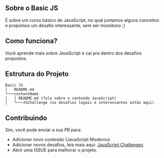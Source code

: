 ## Sobre o Basic JS

É sobre um curso básico de JavaScript, no qual juntamos alguns conceitos e propomos um desafio interessante, sem ser monótono ;)

## Como funciona?

Você aprende mais sobre JavaScript e cai pra dentro dos desafios propostos.

## Estrutura do Projeto

```
Basic JS
│   README.md
└───contentName
│   │ README.md (fala sobre o conteúdo JavaScript)
│   └───JSChallenge (os desafios legais e interessantes estão aqui)

```

## Contribuindo

Sim, você pode enviar a sua PR para:
+ Adicionar novo conteúdo (JavaScript Moderno)
+ Adicionar novos desafios, leia mais aqui: [JavaScript Challenges](https://github.com/andycastro/basicjs/tree/master/challengesJs)
+ Abrir uma ISSUE para melhorar o projeto.

